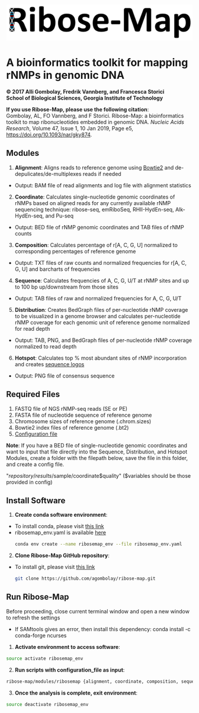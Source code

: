 ![Logo](https://github.com/agombolay/Images/blob/master/Logo.png)
# A bioinformatics toolkit for mapping rNMPs in genomic DNA
**© 2017 Alli Gombolay, Fredrik Vannberg, and Francesca Storici**  
**School of Biological Sciences, Georgia Institute of Technology**

**If you use Ribose-Map, please use the following citation**:  
Gombolay, AL, FO Vannberg, and F Storici. Ribose-Map: a bioinformatics toolkit to map ribonucleotides embedded in genomic DNA. *Nucleic Acids Research*, Volume 47, Issue 1, 10 Jan 2019, Page e5, https://doi.org/10.1093/nar/gky874. 

## Modules
1. **Alignment**: Aligns reads to reference genome using [Bowtie2](http://bowtie-bio.sourceforge.net/bowtie2/index.shtml) and de-depulicates/de-multiplexes reads if needed
  * Output: BAM file of read alignments and log file with alignment statistics

2. **Coordinate**: Calculates single-nucleotide genomic coordinates of rNMPs based on aligned reads for any currently available rNMP sequencing technique: ribose-seq, emRiboSeq, RHII-HydEn-seq, Alk-HydEn-seq, and Pu-seq
  * Output: BED file of rNMP genomic coordinates and TAB files of rNMP counts

3. **Composition**: Calculates percentage of r[A, C, G, U] normalized to corresponding percentages of reference genome
  * Output: TXT files of raw counts and normalized frequencies for r[A, C, G, U] and barcharts of frequencies

4. **Sequence**: Calculates frequencies of A, C, G, U/T at rNMP sites and up to 100 bp up/downstream from those sites  
  * Output: TAB files of raw and normalized frequencies for A, C, G, U/T

5. **Distribution**: Creates BedGraph files of per-nucleotide rNMP coverage to be visualized in a genome browser and calculates per-nucleotide rNMP coverage for each genomic unit of reference genome normalized for read depth
  * Output: TAB, PNG, and BedGraph files of per-nucleotide rNMP coverage normalized to read depth  

6. **Hotspot**: Calculates top % most abundant sites of rNMP incorporation and creates [sequence logos](https://github.com/omarwagih/ggseqlogo)
  * Output: PNG file of consensus sequence

## Required Files
1. FASTQ file of NGS rNMP-seq reads (SE or PE)
2. FASTA file of nucleotide sequence of reference genome
3. Chromosome sizes of reference genome (.chrom.sizes)
4. Bowtie2 index files of reference genome (.bt2)
5. [Configuration file](https://github.com/agombolay/ribose-map/blob/master/lib/sample.config)

**Note**: If you have a BED file of single-nucleotide genomic coordinates and want to input that file directly into the Sequence, Distribution, and Hotspot Modules, create a folder with the filepath below, save the file in this folder, and create a config file.

"$repository/results/$sample/coordinate$quality" ($variables should be those provided in config)

## Install Software

1. **Create conda software environment**:  
* To install conda, please visit [this link](https://docs.conda.io/projects/conda/en/latest/user-guide/install/index.html)
* ribosemap_env.yaml is available [here](https://github.com/agombolay/ribose-map/blob/master/lib/ribosemap_env.yaml)
   ```bash
   conda env create --name ribosemap_env --file ribosemap_env.yaml
   ```

2. **Clone Ribose-Map GitHub repository**:  
* To install git, please visit [this link](https://git-scm.com/)
   ```bash
   git clone https://github.com/agombolay/ribose-map.git
   ```
   
## Run Ribose-Map
Before proceeding, close current terminal window and open a new window to refresh the settings  
* If SAMtools gives an error, then install this dependency: conda install -c conda-forge ncurses

1. **Activate environment to access software**:
```bash
source activate ribosemap_env
```

2. **Run scripts with configuration_file as input**:
```bash
ribose-map/modules/ribosemap {alignment, coordinate, composition, sequence, distribution, hotspot} config
```

3. **Once the analysis is complete, exit environment**:  
```bash
source deactivate ribosemap_env
```
